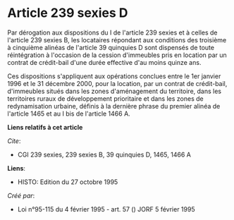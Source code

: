 # Article 239 sexies D

Par dérogation aux dispositions du I de l'article 239 sexies et à celles de l'article 239 sexies B, les locataires répondant
aux conditions des troisième à cinquième alinéas de l'article 39 quinquies D sont dispensés de toute réintégration à
l'occasion de la cession d'immeubles pris en location par un contrat de crédit-bail d'une durée effective d'au moins quinze
ans.

Ces dispositions s'appliquent aux opérations conclues entre le 1er janvier 1996 et le 31 décembre 2000, pour la location, par
un contrat de crédit-bail, d'immeubles situés dans les zones d'aménagement du territoire, dans les territoires ruraux de
développement prioritaire et dans les zones de redynamisation urbaine, définis à la dernière phrase du premier alinéa de
l'article 1465 et au I bis de l'article 1466 A.

**Liens relatifs à cet article**

_Cite_:

  - CGI 239 sexies, 239 sexies B, 39 quinquies D, 1465, 1466 A

**Liens**:

  - HISTO: Edition du 27 octobre 1995

_Créé par_:

  - Loi n°95-115 du 4 février 1995 - art. 57 () JORF 5 février 1995
